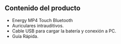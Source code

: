 ## Contenido del producto


-	Energy MP4 Touch Bluetooth
-	Auriculares intrauditivos.
-	Cable USB para cargar la batería y conexión a PC.
-	Guía Rápida.




